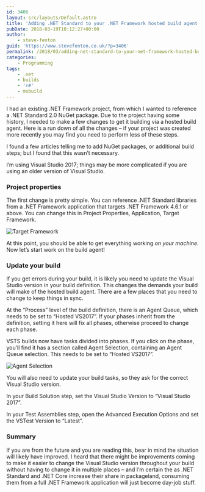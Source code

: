 ```yaml
---
id: 3406
layout: src/layouts/Default.astro
title: 'Adding .NET Standard to your .NET Framework hosted build agent'
pubDate: 2018-03-19T10:12:27+00:00
author:
    - steve-fenton
guid: 'https://www.stevefenton.co.uk/?p=3406'
permalink: /2018/03/adding-net-standard-to-your-net-framework-hosted-build-agent/
categories:
    - Programming
tags:
    - .net
    - builds
    - 'c#'
    - msbuild
---
```


I had an existing .NET Framework project, from which I wanted to reference a .NET Standard 2.0 NuGet package. Due to the project having some history, I needed to make a few changes to get it building via a hosted build agent. Here is a run down of all the changes – if your project was created more recently you may find you need to perform less of these steps.

I found a few articles telling me to add NuGet packages, or additional build steps; but I found that this wasn’t necessary.

I’m using Visual Studio 2017; things may be more complicated if you are using an older version of Visual Studio.

### Project properties

The first change is pretty simple. You can reference .NET Standard libraries from a .NET Framework application that targets .NET Framework 4.6.1 or above. You can change this in Project Properties, Application, Target Framework.

![Target Framework](https://www.stevefenton.co.uk/wp-content/uploads/2018/03/target-framework.png)

At this point, you should be able to get everything working *on your machine*. Now let’s start work on the build agent!

### Update your build

If you get errors during your build, it is likely you need to update the Visual Studio version in your build definition. This changes the demands your build will make of the hosted build agent. There are a few places that you need to change to keep things in sync.

At the “Process” level of the build definition, there is an Agent Queue, which needs to be set to “Hosted VS2017”. If your phases inherit from the definition, setting it here will fix all phases, otherwise proceed to change each phase.

VSTS builds now have tasks divided into phases. If you click on the phase, you’ll find it has a section called Agent Selection, containing an Agent Queue selection. This needs to be set to “Hosted VS2017”.

![Agent Selection](https://www.stevefenton.co.uk/wp-content/uploads/2018/03/agent-selection.png)

You will also need to update your build tasks, so they ask for the correct Visual Studio version.

In your Build Solution step, set the Visual Studio Version to “Visual Studio 2017”.

In your Test Assemblies step, open the Advanced Execution Options and set the VSTest Version to “Latest”.

### Summary

If you are from the future and you are reading this, bear in mind the situation will likely have improved. I heard that there might be improvements coming to make it easier to change the Visual Studio version throughout your build without having to change it in multiple places – and I’m certain the as .NET Standard and .NET Core increase their share in packageland, consuming them from a full .NET Framework application will just become day-job stuff.